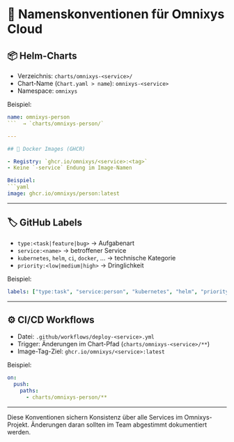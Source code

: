 # 📘 Namenskonventionen für Omnixys Cloud

## 📦 Helm-Charts

- Verzeichnis: `charts/omnixys-<service>/`
- Chart-Name (`Chart.yaml > name`): `omnixys-<service>`
- Namespace: `omnixys`

Beispiel:

```yaml
name: omnixys-person
```  → `charts/omnixys-person/`

---

## 🐳 Docker Images (GHCR)

- Registry: `ghcr.io/omnixys/<service>:<tag>`
- Keine `-service` Endung im Image-Namen

Beispiel:
```yaml
image: ghcr.io/omnixys/person:latest
```

---

## 🏷️ GitHub Labels

- `type:<task|feature|bug>` → Aufgabenart
- `service:<name>` → betroffener Service
- `kubernetes`, `helm`, `ci`, `docker`, ... → technische Kategorie
- `priority:<low|medium|high>` → Dringlichkeit

Beispiel:

```yaml
labels: ["type:task", "service:person", "kubernetes", "helm", "priority:high"]
```

---

## ⚙️ CI/CD Workflows

- Datei: `.github/workflows/deploy-<service>.yml`
- Trigger: Änderungen im Chart-Pfad (`charts/omnixys-<service>/**`)
- Image-Tag-Ziel: `ghcr.io/omnixys/<service>:latest`

Beispiel:

```yaml
on:
  push:
    paths:
      - charts/omnixys-person/**
```

---

Diese Konventionen sichern Konsistenz über alle Services im Omnixys-Projekt. Änderungen daran sollten im Team abgestimmt dokumentiert werden.
